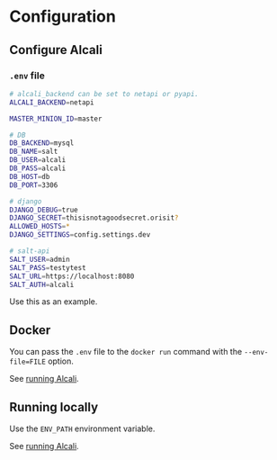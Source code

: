 # Configuration

## Configure Alcali

### `.env` file

```bash
# alcali_backend can be set to netapi or pyapi.
ALCALI_BACKEND=netapi

MASTER_MINION_ID=master

# DB
DB_BACKEND=mysql
DB_NAME=salt
DB_USER=alcali
DB_PASS=alcali
DB_HOST=db
DB_PORT=3306

# django
DJANGO_DEBUG=true
DJANGO_SECRET=thisisnotagoodsecret.orisit?
ALLOWED_HOSTS=*
DJANGO_SETTINGS=config.settings.dev

# salt-api
SALT_USER=admin
SALT_PASS=testytest
SALT_URL=https://localhost:8080
SALT_AUTH=alcali
```

Use this as an example.

## Docker

You can pass the `.env` file to the `docker run` command with the `--env-file=FILE` option.

See [running Alcali](running.md).

## Running locally

Use the `ENV_PATH` environment variable.

See [running Alcali](running.md).

